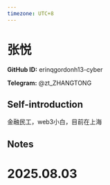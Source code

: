 ```yaml
---
timezone: UTC+8
---
```


# 张悦

**GitHub ID:** erinqgordonh13-cyber

**Telegram:** @zt_ZHANGTONG

## Self-introduction

金融民工，web3小白，目前在上海

## Notes

<!-- Content_START -->

# 2025.08.03


<!-- Content_END -->
